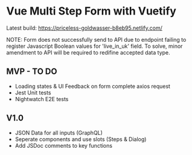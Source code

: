 # Vue Multi Step Form with Vuetify

Latest build: https://priceless-goldwasser-b8eb95.netlify.com/

NOTE: Form does not successfully send to API due to endpoint failing to register Javascript Boolean values for 'live_in_uk' field. To solve, minor amendment to API will be required to redifine accepted data type.

## MVP - TO DO

* Loading states & UI Feedback on form complete axios request
* Jest Unit tests
* Nightwatch E2E tests

## V1.0

* JSON Data for all inputs (GraphQL)
* Seperate components and use slots (Steps & Dialog)
* Add JSDoc comments to key functions

